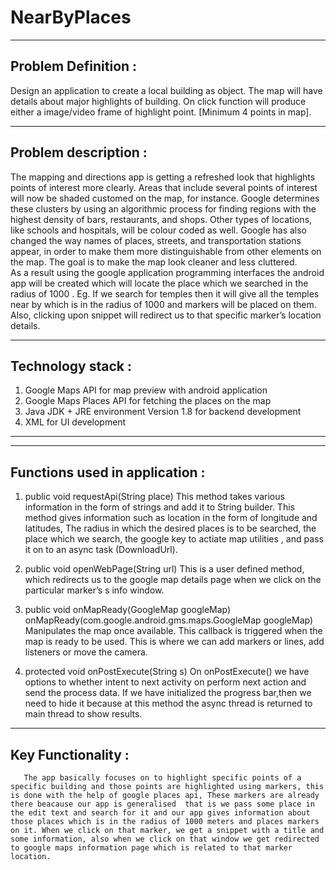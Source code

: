 # NearByPlaces


----------------------------------------------------------------------------------------------------------------------------------------
Problem Definition :
----------------------------------------------------------------------------------------------------------------------------------------
Design an application to create a local building as object. The map will have details about major highlights of building.  On click function will produce either a image/video frame of highlight point. [Minimum  4 points in map].

----------------------------------------------------------------------------------------------------------------------------------------
Problem description :
----------------------------------------------------------------------------------------------------------------------------------------

The mapping and directions app is getting a refreshed look that highlights points of interest more clearly. Areas that include several points of interest will now be shaded customed on the map, for instance. Google determines these clusters by using an algorithmic process for finding regions with the highest density of bars, restaurants, and shops. Other types of locations, like schools and hospitals, will be colour coded as well.
Google has also changed the way names of places, streets, and transportation stations appear, in order to make them more distinguishable from other elements on the map. The goal is to make the map look cleaner and less cluttered.  
As a result using the google application programming interfaces the android app will be created which will locate the place which we searched in the radius of 1000 . Eg. If we search for temples then it will give all the temples near by which is in the radius of 1000 and markers will be placed on them. Also, clicking upon snippet will redirect us to that specific marker’s location details.

----------------------------------------------------------------------------------------------------------------------------------------
Technology stack :
----------------------------------------------------------------------------------------------------------------------------------------
1.	Google Maps API for map preview with android application
2.	Google Maps Places API for fetching the places on the map
3.	Java JDK + JRE environment Version 1.8 for backend development
4.	XML for UI development
----------------------------------------------------------------------------------------------------------------------------------------

----------------------------------------------------------------------------------------------------------------------------------------
Functions used in application :
----------------------------------------------------------------------------------------------------------------------------------------

1.	public void requestApi(String place)
    This method takes various information in the form of strings and add it to String builder. This method gives information such as location in the form of longitude and latitudes, The radius in which the desired places is to be searched, the place which we search, the google key to actiate map utilities , and pass it on to an async task (DownloadUrl).

2.	public void openWebPage(String url)
    This is a user defined method, which redirects us to the google map details page when we click on the particular marker’s s info window.

3.	public void onMapReady(GoogleMap googleMap)
    onMapReady(com.google.android.gms.maps.GoogleMap googleMap) Manipulates the map once available. This callback is triggered when the map is ready to be used. This is where we can add markers or lines, add listeners or move the camera.

4.	protected void onPostExecute(String s)
    On onPostExecute() we have options to whether intent to next activity on perform next action and send the process data. If we have initialized the progress bar,then we need to hide it because at this method the async thread is returned to main thread to show results.


----------------------------------------------------------------------------------------------------------------------------------------
Key Functionality :
----------------------------------------------------------------------------------------------------------------------------------------
       The app basically focuses on to highlight specific points of a specific building and those points are highlighted using markers, this is done with the help of google places api, These markers are already there beacause our app is generalised  that is we pass some place in the edit text and search for it and our app gives information about those places which is in the radius of 1000 meters and places markers on it. When we click on that marker, we get a snippet with a title and some information, also when we click on that window we get redirected to google maps information page which is related to that marker location.

